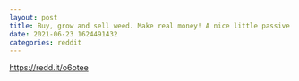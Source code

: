 ```yaml
--- 
layout: post 
title: Buy, grow and sell weed. Make real money! A nice little passive income. The best part is it’s completely legal! Come check out Strainz.tech. 
date: 2021-06-23 1624491432 
categories: reddit 
--- 
```

https://redd.it/o6otee